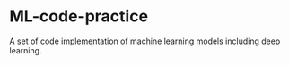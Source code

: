 # ML-code-practice
A set of code implementation of machine learning models including deep learning.
